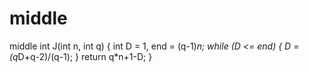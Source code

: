 # middle
middle
int J(int n, int q) {
    int D = 1, end = (q-1)*n;
    while (D <= end) {
        D = (q*D+q-2)/(q-1);
    }
    return q*n+1-D;
}
